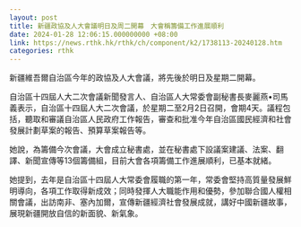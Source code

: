 ```yaml
---
layout: post
title: 新疆政協及人大會議明日及周二開幕　大會稱籌備工作進展順利
date: 2024-01-28 12:06:15.000000000 +08:00
link: https://news.rthk.hk/rthk/ch/component/k2/1738113-20240128.htm
categories: rthk
---
```


新疆維吾爾自治區今年的政協及人大會議，將先後於明日及星期二開幕。

自治區十四屆人大二次會議新聞發言人、自治區人大常委會副秘書長麥麗燕•司馬義表示，自治區十四屆人大二次會議，於星期二至2月2日召開，會期4天。議程包括，聽取和審議自治區人民政府工作報告，審查和批准今年自治區國民經濟和社會發展計劃草案的報告、預算草案報告等。

她說，為籌備今次會議，大會成立秘書處，並在秘書處下設議案建議、法案、翻譯、新聞宣傳等13個籌備組，目前大會各項籌備工作進展順利，已基本就緒。

她提到，去年是自治區十四屆人大常委會履職的第一年，常委會堅持高質量發展鮮明導向，各項工作取得新成效；同時發揮人大職能作用和優勢，參加聯合國人權相關會議，出訪南非、塞內加爾，宣傳新疆經濟社會發展成就，講好中國新疆故事，展現新疆開放自信的新面貌、新氣象。
